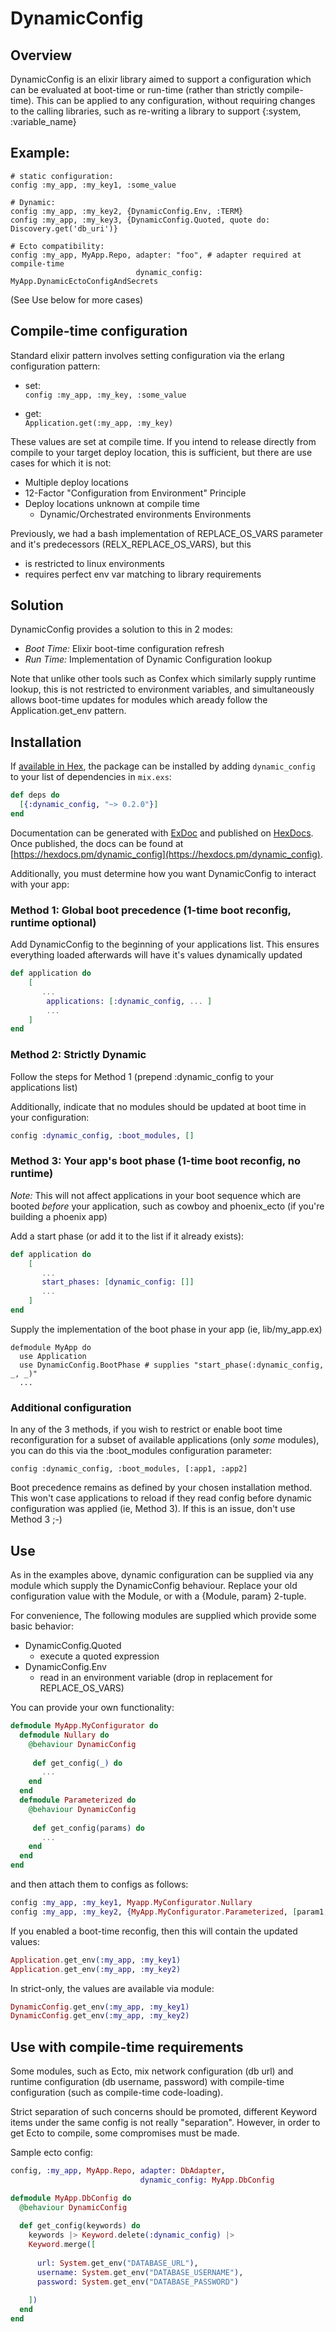 # DynamicConfig

## Overview

DynamicConfig is an elixir library aimed to support a configuration which can be evaluated at boot-time or run-time (rather than strictly compile-time). This can be applied to any configuration, without requiring changes to the calling libraries, such as re-writing a library to support {:system, :variable_name}

## Example:

```
# static configuration:
config :my_app, :my_key1, :some_value

# Dynamic:
config :my_app, :my_key2, {DynamicConfig.Env, :TERM}
config :my_app, :my_key3, {DynamicConfig.Quoted, quote do: Discovery.get('db_uri')}

# Ecto compatibility:
config :my_app, MyApp.Repo, adapter: "foo", # adapter required at compile-time
                            dynamic_config: MyApp.DynamicEctoConfigAndSecrets
```
(See Use below for more cases)


## Compile-time configuration

Standard elixir pattern involves setting configuration via the erlang configuration pattern:

* set:  
```config :my_app, :my_key, :some_value```

* get:  
```Application.get(:my_app, :my_key)```

These values are set at compile time. If you intend to release directly from compile to your target deploy location, this is sufficient, but there are use cases for which it is not:

* Multiple deploy locations
* 12-Factor "Configuration from Environment" Principle
* Deploy locations unknown at compile time
	* Dynamic/Orchestrated environments Environments 


Previously, we had a bash implementation of REPLACE\_OS\_VARS parameter and it's predecessors (RELX\_REPLACE\_OS\_VARS), but this

* is restricted to linux environments
* requires perfect env var matching to library requirements


## Solution

DynamicConfig provides a solution to this in 2 modes:

* *Boot Time:* Elixir boot-time configuration refresh
* *Run Time:* Implementation of Dynamic Configuration lookup

Note that unlike other tools such as Confex which similarly supply runtime lookup, this is not restricted to environment variables, and simultaneously allows boot-time updates for modules which aready follow the Application.get_env pattern.


## Installation

If [available in Hex](https://hex.pm/docs/publish), the package can be installed
by adding `dynamic_config` to your list of dependencies in `mix.exs`:

```elixir
def deps do
  [{:dynamic_config, "~> 0.2.0"}]
end
```

Documentation can be generated with [ExDoc](https://github.com/elixir-lang/ex_doc)
and published on [HexDocs](https://hexdocs.pm). Once published, the docs can
be found at [https://hexdocs.pm/dynamic_config](https://hexdocs.pm/dynamic_config).

Additionally, you must determine how you want DynamicConfig to interact with your app:

### Method 1: Global boot precedence (1-time boot reconfig, runtime optional)

Add DynamicConfig to the beginning of your applications list. This ensures everything loaded afterwards will have it's values dynamically updated

```elixir
def application do
	[
	   ...
		applications: [:dynamic_config, ... ]
		...
	]
end	

```

### Method 2: Strictly Dynamic

Follow the steps for Method 1 (prepend :dynamic_config to your applications list)

Additionally, indicate that no modules should be updated at boot time in your configuration:

```elixir
config :dynamic_config, :boot_modules, []
```

### Method 3: Your app's boot phase (1-time boot reconfig, no runtime)

*Note:* This will not affect applications in your boot sequence which are booted *before* your application, such as cowboy and phoenix_ecto (if you're building a phoenix app)

Add a start phase (or add it to the list if it already exists):

```elixir
def application do
	[
	   ...
	   start_phases: [dynamic_config: []]
	   ...
	]
end
```

Supply the implementation of the boot phase in your app (ie, lib/my_app.ex)

```
defmodule MyApp do
  use Application
  use DynamicConfig.BootPhase # supplies "start_phase(:dynamic_config, _, _)"
  ...
```

### Additional configuration

In any of the 3 methods, if you wish to restrict or enable boot time reconfiguration for a subset of available applications (only *some* modules), you can do this via the :boot_modules configuration parameter:

```
config :dynamic_config, :boot_modules, [:app1, :app2]
```

Boot precedence remains as defined by your chosen installation method. This won't case applications to reload if they read config before dynamic configuration was applied (ie, Method 3). If this is an issue, don't use Method 3 ;-)

## Use

As in the examples above, dynamic configuration can be supplied via any module which supply the DynamicConfig behaviour. Replace your old configuration value with the Module, or with a {Module, param} 2-tuple.

For convenience, The following modules are supplied which provide some basic behavior:

* DynamicConfig.Quoted 
  - execute a quoted expression
* DynamicConfig.Env
  - read in an environment variable (drop in replacement for REPLACE\_OS\_VARS)

You can provide your own functionality:

```elixir
defmodule MyApp.MyConfigurator do
  defmodule Nullary do
    @behaviour DynamicConfig
  
  	 def get_config(_) do
  	   ...
    end
  end
  defmodule Parameterized do
    @behaviour DynamicConfig
  
  	 def get_config(params) do
  	   ...
    end
  end
end  
```

and then attach them to configs as follows:

```elixir
config :my_app, :my_key1, Myapp.MyConfigurator.Nullary
config :my_app, :my_key2, {MyApp.MyConfigurator.Parameterized, [param1, ... ]}
```

If you enabled a boot-time reconfig, then this will contain the updated values:

```elixir
Application.get_env(:my_app, :my_key1)
Application.get_env(:my_app, :my_key2)
```

In strict-only, the values are available via module:

```elixir
DynamicConfig.get_env(:my_app, :my_key1)
DynamicConfig.get_env(:my_app, :my_key2)
```

## Use with compile-time requirements

Some modules, such as Ecto, mix network configuration (db url) and runtime configuration (db username, password) with compile-time configuration (such as compile-time code-loading).

Strict separation of such concerns should be promoted, different Keyword items under the same config is not really "separation". However, in order to get Ecto to compile, some compromises must be made.

Sample ecto config:

```elixir
config, :my_app, MyApp.Repo, adapter: DbAdapter,
                             dynamic_config: MyApp.DbConfig
```

```elixir
defmodule MyApp.DbConfig do
  @behaviour DynamicConfig
  
  def get_config(keywords) do
    keywords |> Keyword.delete(:dynamic_config) |>
    Keyword.merge([
	
      url: System.get_env("DATABASE_URL"),
      username: System.get_env("DATABASE_USERNAME"),
      password: System.get_env("DATABASE_PASSWORD")
	
    ])
  end
end  
```